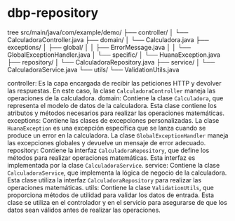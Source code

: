 # dbp-repository

tree
src/main/java/com/example/demo/
├── controller/
│   └── CalculadoraController.java
├── domain/
│   └── Calculadora.java
├── exceptions/
│   ├── global/
│   │   ├── ErrorMessage.java
│   │   └── GlobalExceptionHandler.java
│   └── specific/
│       └── HuanaException.java
├── repository/
│   └── CalculadoraRepository.java
├── service/
│   └── CalculadoraService.java
└── utils/
    └── ValidationUtils.java

controller: Es la capa encargada de recibir las peticiones HTTP y devolver las respuestas. En este caso, la clase `CalculadoraController` maneja las operaciones de la calculadora.
domain: Contiene la clase `Calculadora`, que representa el modelo de datos de la calculadora. Esta clase contiene los atributos y métodos necesarios para realizar las operaciones matemáticas.
exceptions: Contiene las clases de excepciones personalizadas. La clase `HuanaException` es una excepción específica que se lanza cuando se produce un error en la calculadora. La clase `GlobalExceptionHandler` maneja las excepciones globales y devuelve un mensaje de error adecuado.
repository: Contiene la interfaz `CalculadoraRepository`, que define los métodos para realizar operaciones matemáticas. Esta interfaz es implementada por la clase `CalculadoraService`.
service: Contiene la clase `CalculadoraService`, que implementa la lógica de negocio de la calculadora. Esta clase utiliza la interfaz `CalculadoraRepository` para realizar las operaciones matemáticas.
utils: Contiene la clase `ValidationUtils`, que proporciona métodos de utilidad para validar los datos de entrada. Esta clase se utiliza en el controlador y en el servicio para asegurarse de que los datos sean válidos antes de realizar las operaciones.

